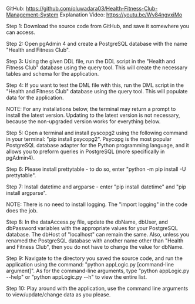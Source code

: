 GitHub: https://github.com/oluwadara03/Health-Fitness-Club-Management-System                    Explanation Video: https://youtu.be/Wv84ngvxiMo

Step 1: Download the source code from GitHub, and save it somewhere you can access.

Step 2: Open pgAdmin 4 and create a PostgreSQL database with the name "Health and Fitness Club".

Step 3: Using the given DDL file, run the DDL script in the "Health and Fitness Club" database using the query tool. This will create the necessary tables and schema for the application.

Step 4: If you want to test the DML file with this, run the DML script in the "Health and Fitness Club" database using the query tool. This will populate data for the application. 

NOTE: For any installations below, the terminal may return a prompt to install the latest version. Updating to the latest version is not necessary, because the non-upgraded version works for everything below.  

Step 5: Open a terminal and install pyscopg2 using the following command in your terminal: "pip install psycopg2". Psycopg is the most popular PostgreSQL database adapter for the Python programming language, and it allows you to preform queries in PostgreSQL (more specifically in pgAdmin4).

Step 6: Please install prettytable - to do so, enter "python -m pip install -U prettytable".

Step 7: Install datetime and argparse - enter "pip install datetime" and "pip install argparse".

NOTE: There is no need to install logging. The "import logging" in the code does the job.

Step 8: In the dataAccess.py file, update the dbName, dbUser, and dbPassword variables with the appropriate values for your PostgreSQL database. The dbHost of "localhost" can remain the same. Also, unless you renamed the PostgreSQL database with another name other than "Health and Fitness Club", then you do not have to change the value for dbName.

Step 9: Navigate to the directory you saved the source code, and run the application using the command: "python appLogic.py [command-line argument]". As for the command-line arguments, type "python appLogic.py --help" or "python appLogic.py --h" to view the entire list.

Step 10: Play around with the application, use the command line arguments to view/update/change data as you please.
